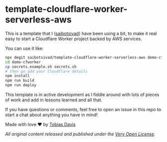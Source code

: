 # template-cloudflare-worker-serverless-aws

This is a template that I ([saibotsivad](https://davistobias.com)) have been using a bit, to make it real easy to start a Cloudflare Worker project backed by AWS services.

You can use it like:

```bash
npx degit saibotsivad/template-cloudflare-worker-serverless-aws demo-cfworker
cd demo-cfworker
cp secrets.example.sh secrets.sh
# then go add your Cloudflare details
npm install
npm run build
npm run deploy
```

This template is in active development as I fiddle around with lots of pieces of work and add in lessons learned and all that.

If you have questions or comments, feel free to open an issue in this repo to start a chat about anything you have in mind!

Made with love ❤️ by [Tobias Davis](https://davistobias.com)

*All original content released and published under the [Very Open License](http://veryopenlicense.com).*
